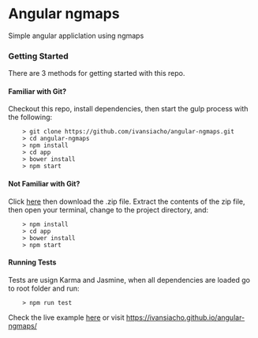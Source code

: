 # Angular ngmaps

Simple angular appliclation using ngmaps 

### Getting Started

There are 3 methods for getting started with this repo.

#### Familiar with Git?
Checkout this repo, install dependencies, then start the gulp process with the following:

```
	> git clone https://github.com/ivansiacho/angular-ngmaps.git
	> cd angular-ngmaps
	> npm install
  	> cd app
  	> bower install
	> npm start
```

#### Not Familiar with Git?
Click [here](https://github.com/ivansiacho/firebase-react-chat/archive/master.zip) then download the .zip file.  Extract the contents of the zip file, then open your terminal, change to the project directory, and:

```
	> npm install
  	> cd app
  	> bower install
	> npm start
```
#### Running Tests
Tests are usign Karma and Jasmine, when all dependencies are loaded go to root folder and run:
```
	> npm run test
```

Check the live example [here](https://ivansiacho.github.io/angular-ngmaps/) or visit https://ivansiacho.github.io/angular-ngmaps/
